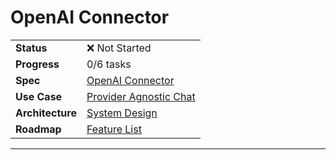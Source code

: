 # OpenAI Connector

| | |
|---|---|
| **Status** | ❌ Not Started |
| **Progress** | 0/6 tasks |
| **Spec** | [OpenAI Connector](../../../../products/anygpt/specs/README.md#provider-connectors) |
| **Use Case** | [Provider Agnostic Chat](../../../../products/anygpt/cases/provider-agnostic-chat.md) |
| **Architecture** | [System Design](../../architecture.md) |
| **Roadmap** | [Feature List](../../roadmap.md) |

---

